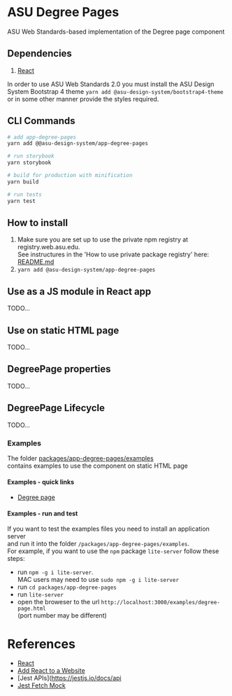 # ASU Degree Pages

ASU Web Standards-based implementation of the Degree page component

## Dependencies

1. [React](https://reactjs.org/)

In order to use ASU Web Standards 2.0 you must install the
ASU Design System Bootstrap 4 theme
```yarn add @asu-design-system/bootstrap4-theme```
or in some other manner provide the styles required.

## CLI Commands

``` bash
# add app-degree-pages
yarn add @@asu-design-system/app-degree-pages

# run storybook
yarn storybook

# build for production with minification
yarn build

# run tests
yarn test

```

## How to install

1. Make sure you are set up to use the private npm registry at registry.web.asu.edu.
<br/>See instructures in the 'How to use private package registry' here: [README.md](../../README.md)
2. ```yarn add @asu-design-system/app-degree-pages```

## Use as a JS module in React app

TODO...

## Use on static HTML page

TODO...

## DegreePage properties

TODO...

## DegreePage Lifecycle

TODO...

### Examples

The folder [packages/app-degree-pages/examples](/packages/app-degree-pages/examples)
<br/>contains examples to use the component on static HTML page

#### Examples - quick links

- [Degree page](/packages/app-degree-pages/examples/degree-page.html)

#### Examples - run and test

If you want to test the examples files you need to install an application server <br />
and run it into the folder `/packages/app-degree-pages/examples`. <br />
For example, if you want to use the `npm` package `lite-server` follow these steps:

- run `npm -g i lite-server`.
<br/>MAC users may need to use `sudo npm -g i lite-server`
- run `cd packages/app-degree-pages`
- run `lite-server`
- open the broweser to the url `http://localhost:3000/examples/degree-page.html`
  <br />(port number may be different)

# References
- [React](https://reactjs.org/)
- [Add React to a Website](https://reactjs.org/docs/add-react-to-a-website.html)
- [Jest APIs](https://jestjs.io/docs/api
- [Jest Fetch Mock](https://www.npmjs.com/package/jest-fetch-mock)
